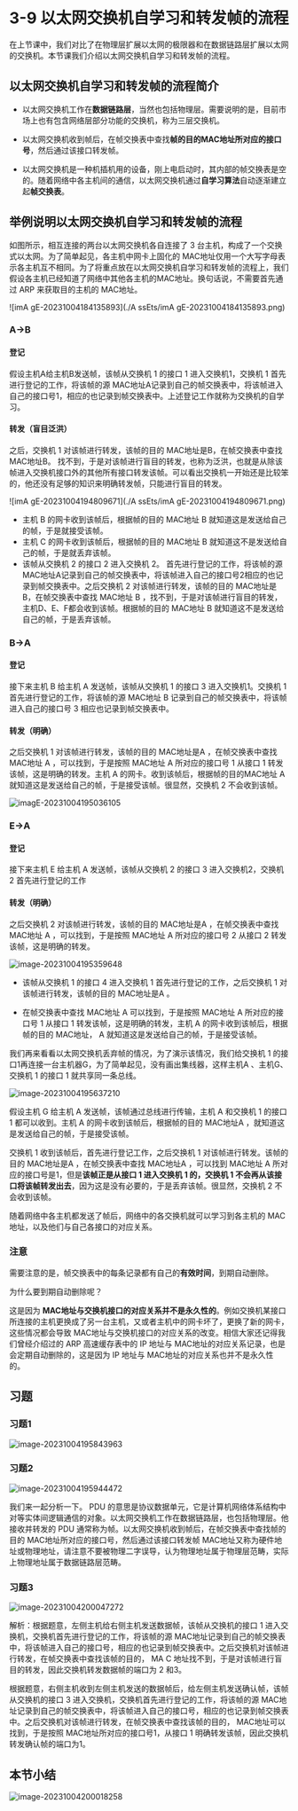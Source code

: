 # 3-9 以太网交换机自学习和转发帧的流程

在上节课中，我们对比了在物理层扩展以太网的极限器和在数据链路层扩展以太网的交换机。本节课我们介绍以太网交换机自学习和转发帧的流程。

## 以太网交换机自学习和转发帧的流程简介

- 以太网交换机工作在**数据链路层**，当然也包括物理层。需要说明的是，目前市场上也有包含网络层部分功能的交换机，称为三层交换机。

- 以太网交换机收到帧后，在帧交换表中查找**帧的目的MAC地址所对应的接口号**，然后通过该接口转发帧。

- 以太网交换机是一种机插机用的设备，刚上电启动时，其内部的帧交换表是空的。随着网络中各主机间的通信，以太网交换机通过**自学习算法**自动逐渐建立起**帧交换表**。

## 举例说明以太网交换机自学习和转发帧的流程

如图所示，相互连接的两台以太网交换机各自连接了 3 台主机，构成了一个交换式以太网。为了简单起见，各主机中网卡上固化的 MAC地址仅用一个大写字母表示各主机互不相同。为了将重点放在以太网交换机自学习和转发帧的流程上，我们假设各主机已经知道了网络中其他各主机的MAC地址。换句话说，不需要首先通过 ARP 来获取目的主机的 MAC地址。

![imA gE-20231004184135893](./A ssEts/imA gE-20231004184135893.png)

### A→B

#### 登记

假设主机A给主机B发送帧，该帧从交换机 1 的接口 1 进入交换机1，交换机 1 首先进行登记的工作，将该帧的源 MAC地址A记录到自己的帧交换表中，将该帧进入自己的接口号1，相应的也记录到帧交换表中。上述登记工作就称为交换机的自学习。

#### 转发（盲目泛洪）

之后，交换机 1 对该帧进行转发，该帧的目的 MAC地址是B，在帧交换表中查找 MAC地址B。 找不到，于是对该帧进行盲目的转发，也称为泛洪，也就是从除该帧进入交换机接口外的其他所有接口转发该帧。可以看出交换机一开始还是比较笨的，他还没有足够的知识来明确转发帧，只能进行盲目的转发。

![imA gE-20231004194809671](./A ssEts/imA gE-20231004194809671.png)

- 主机 B 的网卡收到该帧后，根据帧的目的 MAC地址 B 就知道这是发送给自己的帧，于是就接受该帧。
- 主机 C  的网卡收到该帧后，根据帧的目的 MAC地址 B 就知道这不是发送给自己的帧，于是就丢弃该帧。
- 该帧从交换机 2 的接口 2 进入交换机 2。 首先进行登记的工作，将该帧的源 MAC地址A记录到自己的帧交换表中，将该帧进入自己的接口号2相应的也记录到帧交换表中。之后交换机 2 对该帧进行转发，该帧的目的 MAC地址是B，在帧交换表中查找 MAC地址 B ，找不到，于是对该帧进行盲目的转发，主机D、E、F都会收到该帧。根据帧的目的 MAC地址 B 就知道这不是发送给自己的帧，于是丢弃该帧。

### B→A

#### 登记

接下来主机 B 给主机 A  发送帧，该帧从交换机 1 的接口 3 进入交换机1。交换机 1 首先进行登记的工作，将该帧的源 MAC地址 B 记录到自己的帧交换表中，将该帧进入自己的接口号 3 相应也记录到帧交换表中。

#### 转发（明确）

之后交换机 1 对该帧进行转发，该帧的目的 MAC地址是A ，在帧交换表中查找 MAC地址 A  ，可以找到，于是按照 MAC地址 A  所对应的接口号 1 从接口 1 转发该帧，这是明确的转发。主机 A  的网卡。收到该帧后，根据帧的目的MAC地址 A  就知道这是发送给自己的帧，于是接受该帧。很显然，交换机 2 不会收到该帧。

![imagE-20231004195036105](./assEts/imagE-20231004195036105.png)

### E→A

#### 登记

接下来主机 E 给主机 A  发送帧，该帧从交换机 2 的接口 3 进入交换机2，交换机 2 首先进行登记的工作

#### 转发（明确）

之后交换机 2 对该帧进行转发，该帧的目的 MAC地址是A ，在帧交换表中查找 MAC地址 A  ，可以找到，于是按照 MAC地址 A  所对应的接口号 2 从接口 2 转发该帧，这是明确的转发。

![image-20231004195359648](./assets/image-20231004195359648.png)

- 该帧从交换机 1 的接口 4 进入交换机 1 首先进行登记的工作，之后交换机 1 对该帧进行转发，该帧的目的 MAC地址是A 。

- 在帧交换表中查找 MAC地址 A  可以找到，于是按照 MAC地址 A  所对应的接口号 1 从接口 1 转发该帧，这是明确的转发，主机 A  的网卡收到该帧后，根据帧的目的 MAC地址， A  就知道这是发送给自己的帧，于是接受该帧。



我们再来看看以太网交换机丢弃帧的情况，为了演示该情况，我们给交换机 1 的接口1再连接一台主机器G，为了简单起见，没有画出集线器，这样主机A 、主机G、交换机 1 的接口 1 就共享同一条总线。

![image-20231004195637210](./assets/image-20231004195637210.png)

假设主机 G 给主机 A  发送帧，该帧通过总线进行传输，主机 A  和交换机 1 的接口 1 都可以收到。主机 A  的网卡收到该帧后，根据帧的目的 MAC地址A  ，就知道这是发送给自己的帧，于是接受该帧。

交换机 1 收到该帧后，首先进行登记工作，之后交换机 1 对该帧进行转发。该帧的目的 MAC地址是A ，在帧交换表中查找 MAC地址A ，可以找到 MAC地址 A  所对应的接口号是1，但是**该帧正是从接口 1 进入交换机 1 的，交换机 1 不会再从该接口将该帧转发出去**，因为这是没有必要的，于是丢弃该帧。很显然，交换机 2 不会收到该帧。

随着网络中各主机都发送了帧后，网络中的各交换机就可以学习到各主机的 MAC地址，以及他们与自己各接口的对应关系。

### 注意

需要注意的是，帧交换表中的每条记录都有自己的**有效时间**，到期自动删除。

为什么要到期自动删除呢？

这是因为 **MAC地址与交换机接口的对应关系并不是永久性的**。例如交换机某接口所连接的主机更换成了另一台主机，又或者主机中的网卡坏了，更换了新的网卡，这些情况都会导致 MAC地址与交换机接口的对应关系的改变。相信大家还记得我们曾经介绍过的 ARP 高速缓存表中的 IP 地址与 MAC地址的对应关系记录，也是会定期自动删除的，这是因为 IP 地址与 MAC地址的对应关系也并不是永久性的。

## 习题

### 习题1

![image-20231004195843963](./assets/image-20231004195843963.png)

### 习题2

![image-20231004195944472](./assets/image-20231004195944472.png)

我们来一起分析一下。 PDU 的意思是协议数据单元，它是计算机网络体系结构中对等实体间逻辑通信的对象。以太网交换机工作在数据链路层，也包括物理层。他接收并转发的 PDU 通常称为帧。以太网交换机收到帧后，在帧交换表中查找帧的目的 MAC地址所对应的接口号，然后通过该接口转发帧 MAC地址又称为硬件地址或物理地址，请注意不要被物理二字误导，认为物理地址属于物理层范畴，实际上物理地址属于数据链路层范畴。

### 习题3

![image-20231004200047272](./assets/image-20231004200047272.png)

解析：根据题意，左侧主机给右侧主机发送数据帧，该帧从交换机的接口 1 进入交换机，交换机首先进行登记的工作，将该帧的源 MAC地址记录到自己的帧交换表中，将该帧进入自己的接口号，相应的也记录到帧交换表中。之后交换机对该帧进行转发，在帧交换表中查找该帧的目的， MA C  地址找不到，于是对该帧进行盲目的转发，因此交换机转发数据帧的端口为 2 和3。

根据题意，右侧主机收到左侧主机发送的数据帧后，给左侧主机发送确认帧，该帧从交换机的接口 3 进入交换机，交换机首先进行登记的工作，将该帧的源 MAC地址记录到自己的帧交换表中，将该帧进入自己的接口号，相应的也记录到帧交换表中。之后交换机对该帧进行转发，在帧交换表中查找该帧的目的， MAC地址可以找到，于是按照 MAC地址所对应的接口号1，从接口 1 明确转发该帧，因此交换机转发确认帧的端口为1。

## 本节小结

![image-20231004200018258](./assets/image-20231004200018258.png)
